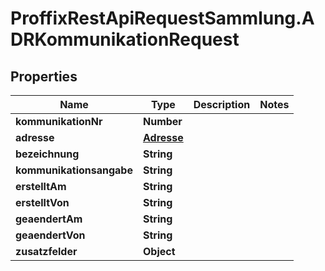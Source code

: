 # ProffixRestApiRequestSammlung.ADRKommunikationRequest

## Properties
Name | Type | Description | Notes
------------ | ------------- | ------------- | -------------
**kommunikationNr** | **Number** |  | 
**adresse** | [**Adresse**](Adresse.md) |  | 
**bezeichnung** | **String** |  | 
**kommunikationsangabe** | **String** |  | 
**erstelltAm** | **String** |  | 
**erstelltVon** | **String** |  | 
**geaendertAm** | **String** |  | 
**geaendertVon** | **String** |  | 
**zusatzfelder** | **Object** |  | 


